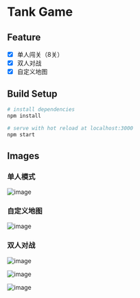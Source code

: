 # Tank Game

## Feature

- [x] 单人闯关（8关）
- [x] 双人对战
- [x] 自定义地图

## Build Setup

``` bash
# install dependencies
npm install

# serve with hot reload at localhost:3000
npm start
```

## Images

### 单人模式
![image](http://7xqnme.com1.z0.glb.clouddn.com/public/16-11-22/75376730.jpg)

### 自定义地图
![image](http://7xqnme.com1.z0.glb.clouddn.com/public/16-11-22/5466188.jpg)

### 双人对战
![image](http://7xqnme.com1.z0.glb.clouddn.com/public/16-11-22/97646210.jpg)

![image](http://7xqnme.com1.z0.glb.clouddn.com/public/16-11-22/84690115.jpg)

![image](http://7xqnme.com1.z0.glb.clouddn.com/public/16-11-22/90512658.jpg)
